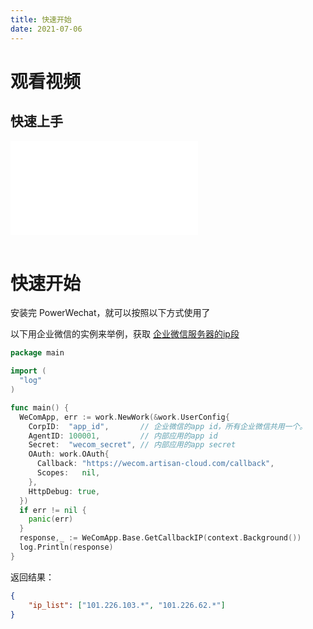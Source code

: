 ```yaml
---
title: 快速开始
date: 2021-07-06
---
```


# 观看视频

## 快速上手
<iframe src="//player.bilibili.com/player.html?aid=493543766&bvid=BV1tN411u7pV&cid=1334895408&p=1" scrolling="no" border="1" frameborder="no" framespacing="0" allowfullscreen="true"> </iframe>
<br><br>

# 快速开始

安装完 PowerWechat，就可以按照以下方式使用了

以下用企业微信的实例来举例，获取 [企业微信服务器的ip段](https://open.work.weixin.qq.com/api/doc/90000/90135/90930)

```go
package main

import (
  "log"
)

func main() {
  WeComApp, err := work.NewWork(&work.UserConfig{
    CorpID:  "app_id",       // 企业微信的app id，所有企业微信共用一个。
    AgentID: 100001,         // 内部应用的app id
    Secret:  "wecom_secret", // 内部应用的app secret
    OAuth: work.OAuth{
      Callback: "https://wecom.artisan-cloud.com/callback",
      Scopes:   nil,
    },
    HttpDebug: true,
  })
  if err != nil {
    panic(err)
  }
  response,_ := WeComApp.Base.GetCallbackIP(context.Background())
  log.Println(response)
}
```

返回结果：
```json
{
    "ip_list": ["101.226.103.*", "101.226.62.*"]
}
```
